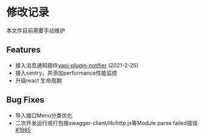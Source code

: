 # 修改记录

本文件目前需要手动维护

## Features

* 接入消息通知插件[yapi-plugin-notifier](https://github.com/congqiu/yapi-plugin-notifier) (2021-2-25)
* 接入sentry，并添加performance性能监控
* 升级react 生命周期

## Bug Fixes

* 导入接口Menu分类优化
* 二次开发运行或打包报swagger-client/lib/http.js等Module parse failed错误 [#1865](https://github.com/YMFE/yapi/issues/1865)
